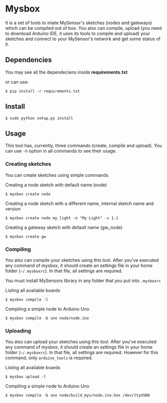 # Mysbox

It is a set of tools to iniate MySensor's sketches (nodes and gateways) which can be compiled out of box. You also can 
compile, upload (you need to download Arduino IDE, it uses its tools to compile and upload) your sketches and connect to 
your MySensor's network and get some status of it.

## Dependencies

You may see all the dependeciens inside **requirements.txt** 

or can use:

    $ pip install -r requirements.txt

## Install

    $ sudo python setup.py install

## Usage

This tool has, currently, three commands (create, compile and upload). You can use `-h` option in all commands to see 
their usage.

### Creating sketches

You can create sketches using simple commands.

Creating a node sketch with default name (node) 

    $ mysbox create node

Creating a node sketch with a different name, internal sketch name and version

    $ mysbox create node my_light -n "My Light" -v 1.1
    
Creating a gateway sketch with default name (gw_node) 

    $ mysbox create gw

### Compiling

You also can compile your sketches using this tool. After you've executed any command of mysbox, it should create an 
settings file in your home folder (`~/.mysboxrc`). In that file, all settings are required.

You must install MySensors library in any folder that you put into `.mysboxrc`

Listing all available boards

    $ mysbox compile -l

Compiling a simple node to Arduino Uno

    $ mysbox compile -b uno node/node.ino

### Uploading

You also can upload your sketches using this tool. After you've executed any command of mysbox, it should create an 
settings file in your home folder (`~/.mysboxrc`). In that file, all settings are required. However for this command, 
only `arduino_tools` is required.

Listing all available boards

    $ mysbox upload -l

Compiling a simple node to Arduino Uno

    $ mysbox compile -b uno node/build_mys/node.ino.hex /dev/ttyUSB0
